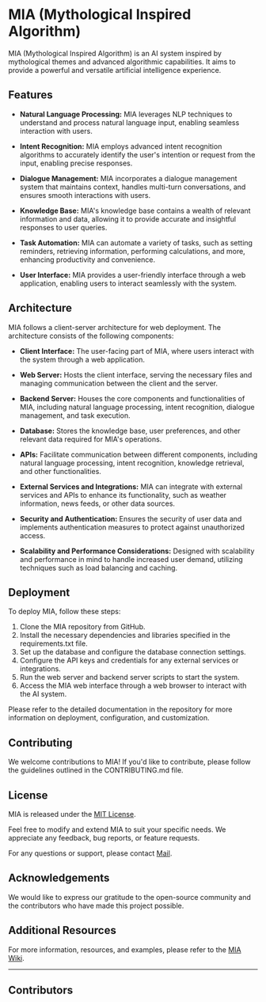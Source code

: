 

# MIA (Mythological Inspired Algorithm)

MIA (Mythological Inspired Algorithm) is an AI system inspired by mythological themes and advanced algorithmic capabilities. It aims to provide a powerful and versatile artificial intelligence experience.

## Features

- **Natural Language Processing:** MIA leverages NLP techniques to understand and process natural language input, enabling seamless interaction with users.

- **Intent Recognition:** MIA employs advanced intent recognition algorithms to accurately identify the user's intention or request from the input, enabling precise responses.

- **Dialogue Management:** MIA incorporates a dialogue management system that maintains context, handles multi-turn conversations, and ensures smooth interactions with users.

- **Knowledge Base:** MIA's knowledge base contains a wealth of relevant information and data, allowing it to provide accurate and insightful responses to user queries.

- **Task Automation:** MIA can automate a variety of tasks, such as setting reminders, retrieving information, performing calculations, and more, enhancing productivity and convenience.

- **User Interface:** MIA provides a user-friendly interface through a web application, enabling users to interact seamlessly with the system.

## Architecture

MIA follows a client-server architecture for web deployment. The architecture consists of the following components:

- **Client Interface:** The user-facing part of MIA, where users interact with the system through a web application.

- **Web Server:** Hosts the client interface, serving the necessary files and managing communication between the client and the server.

- **Backend Server:** Houses the core components and functionalities of MIA, including natural language processing, intent recognition, dialogue management, and task execution.

- **Database:** Stores the knowledge base, user preferences, and other relevant data required for MIA's operations.

- **APIs:** Facilitate communication between different components, including natural language processing, intent recognition, knowledge retrieval, and other functionalities.

- **External Services and Integrations:** MIA can integrate with external services and APIs to enhance its functionality, such as weather information, news feeds, or other data sources.

- **Security and Authentication:** Ensures the security of user data and implements authentication measures to protect against unauthorized access.

- **Scalability and Performance Considerations:** Designed with scalability and performance in mind to handle increased user demand, utilizing techniques such as load balancing and caching.

## Deployment

To deploy MIA, follow these steps:

1. Clone the MIA repository from GitHub.
2. Install the necessary dependencies and libraries specified in the requirements.txt file.
3. Set up the database and configure the database connection settings.
4. Configure the API keys and credentials for any external services or integrations.
5. Run the web server and backend server scripts to start the system.
6. Access the MIA web interface through a web browser to interact with the AI system.

Please refer to the detailed documentation in the repository for more information on deployment, configuration, and customization.

## Contributing

We welcome contributions to MIA! If you'd like to contribute, please follow the guidelines outlined in the CONTRIBUTING.md file.

## License

MIA is released under the [MIT License](LICENSE).

Feel free to modify and extend MIA to suit your specific needs. We appreciate any feedback, bug reports, or feature requests.

For any questions or support, please contact [Mail](mailto:jkjanarthanan007@gmail.com).

## Acknowledgements

We would like to express our gratitude to the open-source community and the contributors who have made this project possible.

## Additional Resources

For more information, resources, and examples, please refer to the [MIA Wiki](https://github.com/blacklovertech/mia/wiki).

---
## Contributors

<!-- ALL-CONTRIBUTORS-LIST:START - Do not remove or modify this section -->
<!-- prettier-ignore-start -->
<!-- markdownlint-disable -->

<!-- markdownlint-restore -->
<!-- prettier-ignore-end -->

<!-- ALL-CONTRIBUTORS-LIST:END -->
